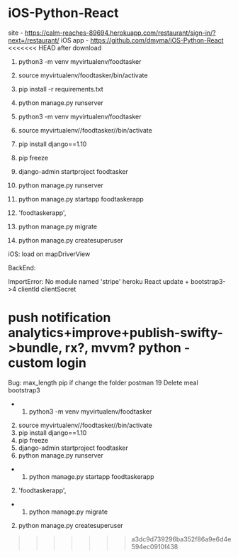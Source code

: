 # iOS-Python-React

site - https://calm-reaches-89694.herokuapp.com/restaurant/sign-in/?next=/restaurant/
iOS app - https://github.com/dmyma/iOS-Python-React
<<<<<<< HEAD
after download

1. python3 -m venv myvirtualenv/foodtasker
2. source myvirtualenv/foodtasker/bin/activate

3. pip install -r requirements.txt
4. python manage.py runserver

1.  python3 -m venv myvirtualenv/foodtasker
2.  source myvirtualenv//foodtasker//bin/activate
3.  pip install django==1.10
4.  pip freeze
5.  django-admin startproject foodtasker
6.  python manage.py runserver

7.  python manage.py startapp foodtaskerapp
8.  'foodtaskerapp',

9.  python manage.py migrate
10. python manage.py createsuperuser

iOS:
load on mapDriverView

BackEnd:

ImportError: No module named 'stripe'
heroku
React update + bootstrap3->4
clientId
clientSecret

push notification
analytics+improve+publish-swifty->bundle, rx?, mvvm?
python - custom login
=======
Bug:
max_length
pip if change the folder
postman 19
Delete meal
bootstrap3
-  1. python3 -m venv myvirtualenv/foodtasker
2. source myvirtualenv//foodtasker//bin/activate
3. pip install django==1.10
4. pip freeze
5. django-admin startproject foodtasker
6. python manage.py runserver

-  1. python manage.py startapp foodtaskerapp
2. 'foodtaskerapp',
-  1. python manage.py migrate
2. python manage.py createsuperuser
>>>>>>> a3dc9d739296ba352f86a9e6d4e594ec0910f438
